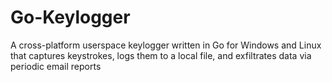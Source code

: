# Go-Keylogger
A cross-platform userspace keylogger written in Go for Windows and Linux that captures keystrokes, logs them to a local file, and exfiltrates data via periodic email reports
